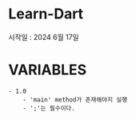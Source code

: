 # Learn-Dart
시작일 : 2024 6월 17일

# VARIABLES
    - 1.0
        - 'main' method가 존재해야지 실행
        - ';'는 필수이다.